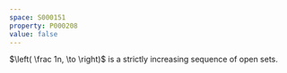 ```yaml
---
space: S000151
property: P000208
value: false
---
```


$\left( \frac 1n, \to \right)$ is a strictly increasing sequence of open sets.
